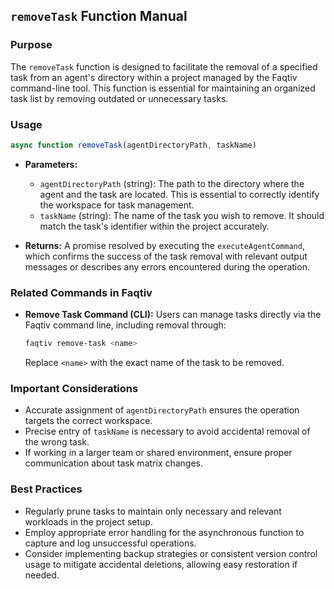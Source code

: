 ## `removeTask` Function Manual

### Purpose
The `removeTask` function is designed to facilitate the removal of a specified task from an agent's directory within a project managed by the Faqtiv command-line tool. This function is essential for maintaining an organized task list by removing outdated or unnecessary tasks.

### Usage

```javascript
async function removeTask(agentDirectoryPath, taskName)
```

- **Parameters:**
  - `agentDirectoryPath` (string): The path to the directory where the agent and the task are located. This is essential to correctly identify the workspace for task management.
  - `taskName` (string): The name of the task you wish to remove. It should match the task's identifier within the project accurately.

- **Returns:** A promise resolved by executing the `executeAgentCommand`, which confirms the success of the task removal with relevant output messages or describes any errors encountered during the operation.

### Related Commands in Faqtiv

- **Remove Task Command (CLI):** Users can manage tasks directly via the Faqtiv command line, including removal through:

  ```bash
  faqtiv remove-task <name>
  ```

  Replace `<name>` with the exact name of the task to be removed.

### Important Considerations

- Accurate assignment of `agentDirectoryPath` ensures the operation targets the correct workspace.
- Precise entry of `taskName` is necessary to avoid accidental removal of the wrong task.
- If working in a larger team or shared environment, ensure proper communication about task matrix changes.

### Best Practices

- Regularly prune tasks to maintain only necessary and relevant workloads in the project setup.
- Employ appropriate error handling for the asynchronous function to capture and log unsuccessful operations.
- Consider implementing backup strategies or consistent version control usage to mitigate accidental deletions, allowing easy restoration if needed.